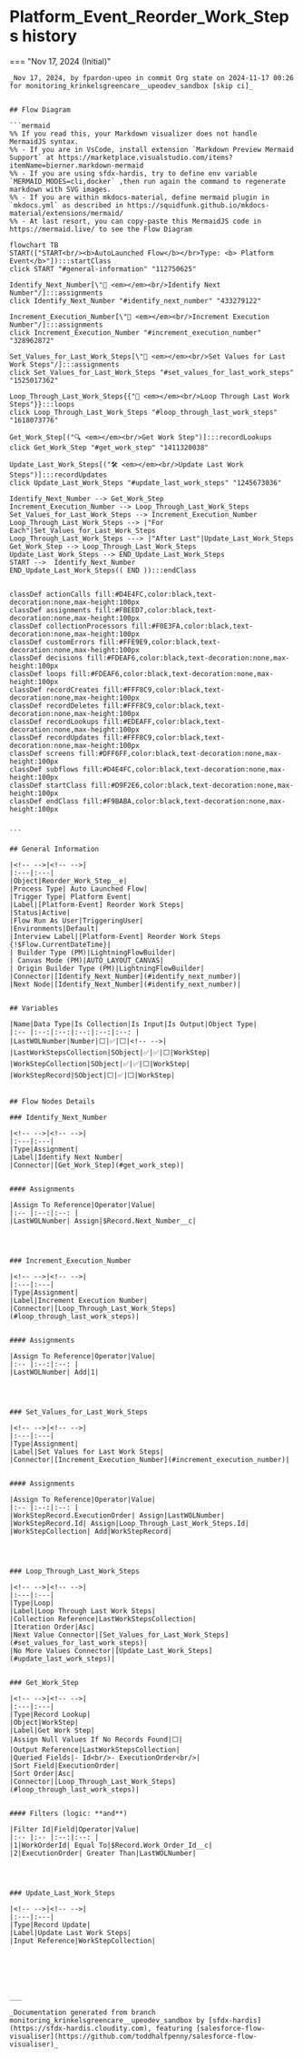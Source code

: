 # Platform_Event_Reorder_Work_Steps history

<!-- This page has been generated to be viewed with mkdocs-material, you can not view it just as markdown . Activate tab plugin following the doc at https://squidfunk.github.io/mkdocs-material/reference/content-tabs/ -->

=== "Nov 17, 2024 (Initial)"

    _Nov 17, 2024, by fpardon-upeo in commit Org state on 2024-11-17 00:26 for monitoring_krinkelsgreencare__upeodev_sandbox [skip ci]_

    
    ## Flow Diagram
    
    ```mermaid
    %% If you read this, your Markdown visualizer does not handle MermaidJS syntax.
    %% - If you are in VsCode, install extension `Markdown Preview Mermaid Support` at https://marketplace.visualstudio.com/items?itemName=bierner.markdown-mermaid
    %% - If you are using sfdx-hardis, try to define env variable `MERMAID_MODES=cli,docker` ,then run again the command to regenerate markdown with SVG images.
    %% - If you are within mkdocs-material, define mermaid plugin in `mkdocs.yml` as described in https://squidfunk.github.io/mkdocs-material/extensions/mermaid/
    %% - At last resort, you can copy-paste this MermaidJS code in https://mermaid.live/ to see the Flow Diagram
    
    flowchart TB
    START(["START<br/><b>AutoLaunched Flow</b></br>Type: <b> Platform Event</b>"]):::startClass
    click START "#general-information" "112750625"
    
    Identify_Next_Number[\"🟰 <em></em><br/>Identify Next Number"/]:::assignments
    click Identify_Next_Number "#identify_next_number" "433279122"
    
    Increment_Execution_Number[\"🟰 <em></em><br/>Increment Execution Number"/]:::assignments
    click Increment_Execution_Number "#increment_execution_number" "328962872"
    
    Set_Values_for_Last_Work_Steps[\"🟰 <em></em><br/>Set Values for Last Work Steps"/]:::assignments
    click Set_Values_for_Last_Work_Steps "#set_values_for_last_work_steps" "1525017362"
    
    Loop_Through_Last_Work_Steps{{"🔁 <em></em><br/>Loop Through Last Work Steps"}}:::loops
    click Loop_Through_Last_Work_Steps "#loop_through_last_work_steps" "1618073776"
    
    Get_Work_Step[("🔍 <em></em><br/>Get Work Step")]:::recordLookups
    click Get_Work_Step "#get_work_step" "1411320038"
    
    Update_Last_Work_Steps[("🛠️ <em></em><br/>Update Last Work Steps")]:::recordUpdates
    click Update_Last_Work_Steps "#update_last_work_steps" "1245673036"
    
    Identify_Next_Number --> Get_Work_Step
    Increment_Execution_Number --> Loop_Through_Last_Work_Steps
    Set_Values_for_Last_Work_Steps --> Increment_Execution_Number
    Loop_Through_Last_Work_Steps --> |"For Each"|Set_Values_for_Last_Work_Steps
    Loop_Through_Last_Work_Steps ---> |"After Last"|Update_Last_Work_Steps
    Get_Work_Step --> Loop_Through_Last_Work_Steps
    Update_Last_Work_Steps --> END_Update_Last_Work_Steps
    START -->  Identify_Next_Number
    END_Update_Last_Work_Steps(( END )):::endClass
    
    
    classDef actionCalls fill:#D4E4FC,color:black,text-decoration:none,max-height:100px
    classDef assignments fill:#FBEED7,color:black,text-decoration:none,max-height:100px
    classDef collectionProcessors fill:#F0E3FA,color:black,text-decoration:none,max-height:100px
    classDef customErrors fill:#FFE9E9,color:black,text-decoration:none,max-height:100px
    classDef decisions fill:#FDEAF6,color:black,text-decoration:none,max-height:100px
    classDef loops fill:#FDEAF6,color:black,text-decoration:none,max-height:100px
    classDef recordCreates fill:#FFF8C9,color:black,text-decoration:none,max-height:100px
    classDef recordDeletes fill:#FFF8C9,color:black,text-decoration:none,max-height:100px
    classDef recordLookups fill:#EDEAFF,color:black,text-decoration:none,max-height:100px
    classDef recordUpdates fill:#FFF8C9,color:black,text-decoration:none,max-height:100px
    classDef screens fill:#DFF6FF,color:black,text-decoration:none,max-height:100px
    classDef subflows fill:#D4E4FC,color:black,text-decoration:none,max-height:100px
    classDef startClass fill:#D9F2E6,color:black,text-decoration:none,max-height:100px
    classDef endClass fill:#F9BABA,color:black,text-decoration:none,max-height:100px
    
    
    ```
    
    ## General Information
    
    |<!-- -->|<!-- -->|
    |:---|:---|
    |Object|Reorder_Work_Step__e|
    |Process Type| Auto Launched Flow|
    |Trigger Type| Platform Event|
    |Label|[Platform-Event] Reorder Work Steps|
    |Status|Active|
    |Flow Run As User|TriggeringUser|
    |Environments|Default|
    |Interview Label|[Platform-Event] Reorder Work Steps {!$Flow.CurrentDateTime}|
    | Builder Type (PM)|LightningFlowBuilder|
    | Canvas Mode (PM)|AUTO_LAYOUT_CANVAS|
    | Origin Builder Type (PM)|LightningFlowBuilder|
    |Connector|[Identify_Next_Number](#identify_next_number)|
    |Next Node|[Identify_Next_Number](#identify_next_number)|
    
    
    ## Variables
    
    |Name|Data Type|Is Collection|Is Input|Is Output|Object Type|
    |:-- |:--:|:--:|:--:|:--:|:--: |
    |LastWOLNumber|Number|⬜|✅|⬜|<!-- -->|
    |LastWorkStepsCollection|SObject|✅|✅|⬜|WorkStep|
    |WorkStepCollection|SObject|✅|✅|⬜|WorkStep|
    |WorkStepRecord|SObject|⬜|✅|⬜|WorkStep|
    
    
    ## Flow Nodes Details
    
    ### Identify_Next_Number
    
    |<!-- -->|<!-- -->|
    |:---|:---|
    |Type|Assignment|
    |Label|Identify Next Number|
    |Connector|[Get_Work_Step](#get_work_step)|
    
    
    #### Assignments
    
    |Assign To Reference|Operator|Value|
    |:-- |:--:|:--: |
    |LastWOLNumber| Assign|$Record.Next_Number__c|
    
    
    
    
    ### Increment_Execution_Number
    
    |<!-- -->|<!-- -->|
    |:---|:---|
    |Type|Assignment|
    |Label|Increment Execution Number|
    |Connector|[Loop_Through_Last_Work_Steps](#loop_through_last_work_steps)|
    
    
    #### Assignments
    
    |Assign To Reference|Operator|Value|
    |:-- |:--:|:--: |
    |LastWOLNumber| Add|1|
    
    
    
    
    ### Set_Values_for_Last_Work_Steps
    
    |<!-- -->|<!-- -->|
    |:---|:---|
    |Type|Assignment|
    |Label|Set Values for Last Work Steps|
    |Connector|[Increment_Execution_Number](#increment_execution_number)|
    
    
    #### Assignments
    
    |Assign To Reference|Operator|Value|
    |:-- |:--:|:--: |
    |WorkStepRecord.ExecutionOrder| Assign|LastWOLNumber|
    |WorkStepRecord.Id| Assign|Loop_Through_Last_Work_Steps.Id|
    |WorkStepCollection| Add|WorkStepRecord|
    
    
    
    
    ### Loop_Through_Last_Work_Steps
    
    |<!-- -->|<!-- -->|
    |:---|:---|
    |Type|Loop|
    |Label|Loop Through Last Work Steps|
    |Collection Reference|LastWorkStepsCollection|
    |Iteration Order|Asc|
    |Next Value Connector|[Set_Values_for_Last_Work_Steps](#set_values_for_last_work_steps)|
    |No More Values Connector|[Update_Last_Work_Steps](#update_last_work_steps)|
    
    
    ### Get_Work_Step
    
    |<!-- -->|<!-- -->|
    |:---|:---|
    |Type|Record Lookup|
    |Object|WorkStep|
    |Label|Get Work Step|
    |Assign Null Values If No Records Found|⬜|
    |Output Reference|LastWorkStepsCollection|
    |Queried Fields|- Id<br/>- ExecutionOrder<br/>|
    |Sort Field|ExecutionOrder|
    |Sort Order|Asc|
    |Connector|[Loop_Through_Last_Work_Steps](#loop_through_last_work_steps)|
    
    
    #### Filters (logic: **and**)
    
    |Filter Id|Field|Operator|Value|
    |:-- |:-- |:--:|:--: |
    |1|WorkOrderId| Equal To|$Record.Work_Order_Id__c|
    |2|ExecutionOrder| Greater Than|LastWOLNumber|
    
    
    
    
    ### Update_Last_Work_Steps
    
    |<!-- -->|<!-- -->|
    |:---|:---|
    |Type|Record Update|
    |Label|Update Last Work Steps|
    |Input Reference|WorkStepCollection|
    
    
    
    
    
    
    ___
    
    _Documentation generated from branch monitoring_krinkelsgreencare__upeodev_sandbox by [sfdx-hardis](https://sfdx-hardis.cloudity.com), featuring [salesforce-flow-visualiser](https://github.com/toddhalfpenny/salesforce-flow-visualiser)_


